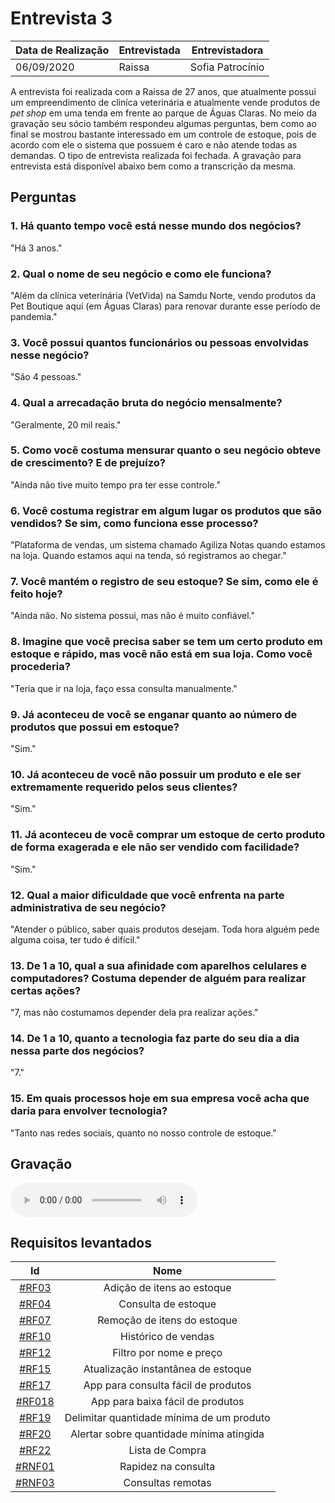 # Entrevista 3

| Data de Realização | Entrevistada | Entrevistadora
| - | - | - |
|  06/09/2020 | Raissa | Sofia Patrocínio |

A entrevista foi realizada com a Raissa de 27 anos, que atualmente possui um empreendimento de cliníca veterinária e atualmente vende produtos de *pet shop* em uma tenda em frente ao parque de Águas Claras. No meio da gravação seu sócio também respondeu algumas perguntas, bem como ao final se mostrou bastante interessado em um controle de estoque, pois de acordo com ele o sistema que possuem é caro e não atende todas as demandas. O tipo de entrevista realizada foi fechada. A gravação para entrevista está disponível abaixo bem como a transcrição da mesma.

## Perguntas

### 1. Há quanto tempo você está nesse mundo dos negócios?
"Há 3 anos."

### 2. Qual o nome de seu negócio e como ele funciona?
"Além da clínica veterinária (VetVida) na Samdu Norte, vendo produtos da Pet Boutique aqui (em Águas Claras) para renovar durante esse período de pandemia."

### 3. Você possui quantos funcionários ou pessoas envolvidas nesse negócio?
"São 4 pessoas."

### 4. Qual a arrecadação bruta do negócio mensalmente?
"Geralmente, 20 mil reais."

### 5. Como você costuma mensurar quanto o seu negócio obteve de crescimento? E de prejuízo?
"Ainda não tive muito tempo pra ter esse controle."

### 6. Você costuma registrar em algum lugar os produtos que são vendidos? Se sim, como funciona esse processo?
"Plataforma de vendas, um sistema chamado Agiliza Notas quando estamos na loja. Quando estamos aqui na tenda, só registramos ao chegar."

### 7. Você mantém o registro de seu estoque? Se sim, como ele é feito hoje?
"Ainda não. No sistema possui, mas não é muito confiável."

### 8. Imagine que você precisa saber se tem um certo produto em estoque e rápido, mas você não está em sua loja. Como você procederia?
"Teria que ir na loja, faço essa consulta manualmente."

### 9. Já aconteceu de você se enganar quanto ao número de produtos que possui em estoque?
"Sim."

### 10. Já aconteceu de você não possuir um produto e ele ser extremamente requerido pelos seus clientes?
"Sim."

### 11. Já aconteceu de você comprar um estoque de certo produto de forma exagerada e ele não ser vendido com facilidade?
"Sim."

### 12. Qual a maior dificuldade que você enfrenta na parte administrativa de seu negócio?
"Atender o público, saber quais produtos desejam. Toda hora alguém pede alguma coisa, ter tudo é difícil."

### 13. De 1 a 10, qual a sua afinidade com aparelhos celulares e computadores? Costuma depender de alguém para realizar certas ações?
"7, mas não costumamos depender dela pra realizar ações."

### 14. De 1 a 10, quanto a tecnologia faz parte do seu dia a dia nessa parte dos negócios?
"7."

### 15. Em quais processos hoje em sua empresa você acha que daria para envolver tecnologia?
"Tanto nas redes sociais, quanto no nosso controle de estoque."

## Gravação

<audio controls>
  <source src="https://unbarqdsw.github.io/2020.1_G12_Stock/assets/audios/interview/entrevistaRaissa.m4a" type="audio/mpeg">
</audio>

## Requisitos levantados

|                                     Id                                      |                Nome                 |
| :-------------------------------------------------------------------------: | :---------------------------------: |
| [#RF03](Elicitation/RequisitosElicitados.md?id=requisitos-funcionais)    |     Adição de itens ao estoque      |
| [#RF04](Elicitation/RequisitosElicitados.md?id=requisitos-funcionais)    |         Consulta de estoque         |
| [#RF07](Elicitation/RequisitosElicitados.md?id=requisitos-funcionais)    |     Remoção de itens do estoque     |
| [#RF10](Elicitation/RequisitosElicitados.md?id=requisitos-funcionais)    |         Histórico de vendas         |
| [#RF12](Elicitation/RequisitosElicitados.md?id=requisitos-funcionais)    |       Filtro por nome e preço       |
| [#RF15](Elicitation/RequisitosElicitados.md?id=requisitos-funcionais)    | Atualização instantânea de estoque  |
| [#RF17](Elicitation/RequisitosElicitados.md?id=requisitos-funcionais)    | App para consulta fácil de produtos |
| [#RF018](Elicitation/RequisitosElicitados.md?id=requisitos-funcionais)   | App para baixa fácil de produtos |
| [#RF19](Elicitation/RequisitosElicitados.md?id=requisitos-funcionais)    |     Delimitar quantidade mínima de um produto |
| [#RF20](Elicitation/RequisitosElicitados.md?id=requisitos-funcionais)    |     Alertar sobre quantidade mínima atingida |
| [#RF22](Elicitation/RequisitosElicitados.md?id=requisitos-funcionais)    |     Lista de Compra                   |
| [#RNF01](Elicitation/RequisitosElicitados.md?id=requisitos-não-funcionais) |         Rapidez na consulta         |
| [#RNF03](Elicitation/RequisitosElicitados.md?id=requisitos-não-funcionais) |          Consultas remotas          |

